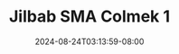 --- 
title: "Jilbab SMA Colmek 1"
description: "    Jilbab SMA Colmek 1 doodstream   terbaru"
date: 2024-08-24T03:13:59-08:00
file_code: "98r6p7odx6jp"
draft: false
cover: "pxpuwoqvv5kqnlh5.jpg"
tags: ["Jilbab", "SMA", "Colmek", "bokep-indo", "bokep-viral", "bokep-ig"]
length: 76
fld_id: "1482568"
foldername: "AULIA TOBRUT"
categories: ["AULIA TOBRUT"]
views: 0
---